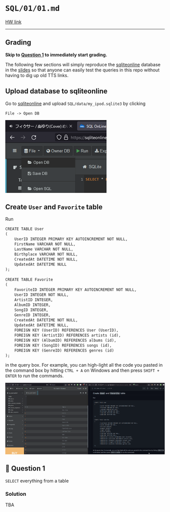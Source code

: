 # `SQL/01/01.md`

[HW link](https://titus.techtalentsouth.com/mod/assign/view.php?id=56523)

---

## Grading

**Skip to [Question 1](#1) to immediately start grading.**

The following few sections will simply reproduce the [sqliteonline](https://sqliteonline.com/) database in the [slides](https://techtalentsouth.slides.com/techtalentsouth/sql-part-2-sql-fundamentals?token=B8p0vSeF#/0/26) so that anyone can easily test the queries in this repo without having to dig up old TTS links.

<div id=1></div>

## Upload database to sqliteonline

Go to [sqliteonline](https://sqliteonline.com/) and upload `SQL/data/my_ipod.sqlite3` by clicking

```
File -> Open DB
```

![](../images/01/01.png)

## Create `User` and `Favorite` table

Run

```
CREATE TABLE User
(
	UserID INTEGER PRIMARY KEY AUTOINCREMENT NOT NULL,
	FirstName VARCHAR NOT NULL,
	LastName VARCHAR NOT NULL,
	Birthplace VARCHAR NOT NULL,
	CreatedAt DATETIME NOT NULL,
	UpdatedAt DATETIME NULL
);

CREATE TABLE Favorite
(
	FavoriteID INTEGER PRIMARY KEY AUTOINCREMENT NOT NULL,
	UserID INTEGER NOT NULL,
	ArtistID INTEGER,
	AlbumID INTEGER,
	SongID INTEGER,
	GenreID INTEGER,
	CreatedAt DATETIME NOT NULL,
	UpdatedAt DATETIME NULL,
	FOREIGN KEY (UserID) REFERENCES User (UserID),
	FOREIGN KEY (ArtistID) REFERENCES artists (id),
	FOREIGN KEY (AlbumID) REFERENCES albums (id),
	FOREIGN KEY (SongID) REFERENCES songs (id),
	FOREIGN KEY (GenreID) REFERENCES genres (id)
);
```

in the query box. For example, you can high-light all the code you pasted in the command box by hitting `CTRL + A` on Windows and then press `SHIFT + ENTER` to run the commands.

![](../images/01/02.gif)

## 🔖 Question 1

`SELECT` everything from a table

### Solution

TBA
